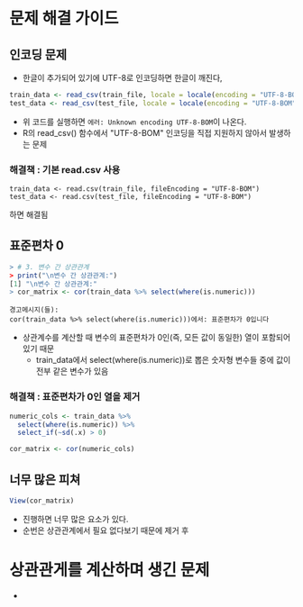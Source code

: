 # 문제 해결 가이드

## 인코딩 문제
- 한글이 추가되어 있기에 UTF-8로 인코딩하면 한글이 깨진다, 
```R
train_data <- read_csv(train_file, locale = locale(encoding = "UTF-8-BOM")) 
test_data <- read_csv(test_file, locale = locale(encoding = "UTF-8-BOM")) 
```
- 위 코드를 실행하면 ``` 에러: Unknown encoding UTF-8-BOM ```이 나온다. 
- R의 read_csv() 함수에서 "UTF-8-BOM" 인코딩을 직접 지원하지 않아서 발생하는 문제

### 해결책 : 기본 read.csv 사용
```
train_data <- read.csv(train_file, fileEncoding = "UTF-8-BOM")
test_data <- read.csv(test_file, fileEncoding = "UTF-8-BOM")
```
하면 해결됨


## 표준편차 0
```R
> # 3. 변수 간 상관관계
> print("\n변수 간 상관관계:")
[1] "\n변수 간 상관관계:"
> cor_matrix <- cor(train_data %>% select(where(is.numeric)))
```
```shell
경고메시지(들):
cor(train_data %>% select(where(is.numeric)))에서: 표준편차가 0입니다
```
- 상관계수를 계산할 때 변수의 표준편차가 0인(즉, 모든 값이 동일한) 열이 포함되어 있기 때문
    -  train_data에서 select(where(is.numeric))로 뽑은 숫자형 변수들 중에 값이 전부 같은 변수가 있음
### 해결책 : 표준편차가 0인 열을 제거
```R
numeric_cols <- train_data %>%
  select(where(is.numeric)) %>%
  select_if(~sd(.x) > 0)

cor_matrix <- cor(numeric_cols)
```

## 너무 많은 피쳐 
```R
View(cor_matrix)
```
- 진행하면 너무 많은 요소가 있다.
- 순번은 상관관계에서 필요 없다보기 때문에 제거 후 

# 상관관게를 계산하며 생긴 문제
- 